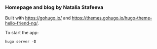 ### Homepage and blog by Natalia Stafeeva

Built with https://gohugo.io/ and https://themes.gohugo.io/hugo-theme-hello-friend-ng/.

To start the app:

```
hugo server -D
```
